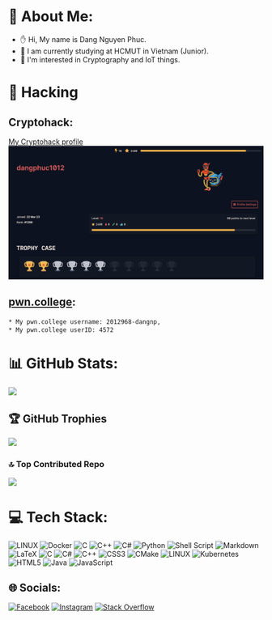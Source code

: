 # 💫 About Me:
* ✋ Hi, My name is Dang Nguyen Phuc.
* 📖 I am currently studying at HCMUT in Vietnam (Junior).
* 🌸 I'm interested in Cryptography and IoT things.

# 🔐 Hacking
## Cryptohack: 
[My Cryptohack profile](https://cryptohack.org/user/dangphuc1012/)
![](cryptohack.png)
## [pwn.college](https://dojo.pwn.college): 
    * My pwn.college username: 2012968-dangnp, 
    * My pwn.college userID: 4572

# 📊 GitHub Stats:
<!-- ![](https://github-readme-stats.vercel.app/api?username=dangnguyenblackie&theme=ayu-mirage&hide_border=false&include_all_commits=false&count_private=false)<br/> -->
![](https://github-readme-streak-stats.herokuapp.com/?user=dangnguyenblackie&theme=ayu-mirage&hide_border=false)<br/>
<!-- ![](https://github-readme-stats.vercel.app/api/top-langs/?username=dangnguyenblackie&theme=ayu-mirage&hide_border=false&include_all_commits=false&count_private=false&layout=compact) -->


## 🏆 GitHub Trophies
![](https://github-profile-trophy.vercel.app/?username=dangnguyenblackie&theme=dracula&no-frame=false&no-bg=false&margin-w=4)

### 🔝 Top Contributed Repo
![](https://github-contributor-stats.vercel.app/api?username=dangnguyenblackie&limit=5&theme=dracula&combine_all_yearly_contributions=true)


# 💻 Tech Stack:
![LINUX](https://img.shields.io/badge/Linux-FCC624?style=for-the-badge&logo=linux&logoColor=black) ![Docker](https://img.shields.io/badge/docker-%230db7ed.svg?style=for-the-badge&logo=docker&logoColor=white) ![C](https://img.shields.io/badge/c-%2300599C.svg?style=for-the-badge&logo=c&logoColor=white) ![C++](https://img.shields.io/badge/c++-%2300599C.svg?style=for-the-badge&logo=c%2B%2B&logoColor=white) ![C#](https://img.shields.io/badge/c%23-%23239120.svg?style=for-the-badge&logo=c-sharp&logoColor=white) ![Python](https://img.shields.io/badge/python-3670A0?style=for-the-badge&logo=python&logoColor=ffdd54) ![Shell Script](https://img.shields.io/badge/shell_script-%23121011.svg?style=for-the-badge&logo=gnu-bash&logoColor=white) ![Markdown](https://img.shields.io/badge/markdown-%23000000.svg?style=for-the-badge&logo=markdown&logoColor=white) ![LaTeX](https://img.shields.io/badge/latex-%23008080.svg?style=for-the-badge&logo=latex&logoColor=white) ![C](https://img.shields.io/badge/c-%2300599C.svg?style=for-the-badge&logo=c&logoColor=white) ![C#](https://img.shields.io/badge/c%23-%23239120.svg?style=for-the-badge&logo=c-sharp&logoColor=white) ![C++](https://img.shields.io/badge/c++-%2300599C.svg?style=for-the-badge&logo=c%2B%2B&logoColor=white) ![CSS3](https://img.shields.io/badge/css3-%231572B6.svg?style=for-the-badge&logo=css3&logoColor=white) ![CMake](https://img.shields.io/badge/CMake-%23008FBA.svg?style=for-the-badge&logo=cmake&logoColor=white) ![LINUX](https://img.shields.io/badge/Linux-FCC624?style=for-the-badge&logo=linux&logoColor=black) ![Kubernetes](https://img.shields.io/badge/kubernetes-%23326ce5.svg?style=for-the-badge&logo=kubernetes&logoColor=white) ![HTML5](https://img.shields.io/badge/html5-%23E34F26.svg?style=for-the-badge&logo=html5&logoColor=white) ![Java](https://img.shields.io/badge/java-%23ED8B00.svg?style=for-the-badge&logo=java&logoColor=white) ![JavaScript](https://img.shields.io/badge/javascript-%23323330.svg?style=for-the-badge&logo=javascript&logoColor=%23F7DF1E)

## 🌐 Socials:
[![Facebook](https://img.shields.io/badge/Facebook-%231877F2.svg?logo=Facebook&logoColor=white)](https://facebook.com/nguyenphucdang1012) [![Instagram](https://img.shields.io/badge/Instagram-%23E4405F.svg?logo=Instagram&logoColor=white)](https://instagram.com/__dang.nguyen__) [![Stack Overflow](https://img.shields.io/badge/-Stackoverflow-FE7A16?logo=stack-overflow&logoColor=white)](https://stackoverflow.com/users/21421053) 


